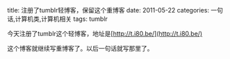 title: 注册了tumblr轻博客，保留这个重博客
date: 2011-05-22
categories: 一句话,计算机类,计算机相关
tags: tumblr

今天注册了tumblr这个轻博客，地址是[http://t.i80.be/](http://t.i80.be/)

这个博客就继续写重博客了。以后一句话就写那里了。
